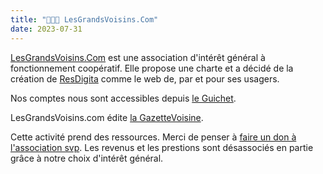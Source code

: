 ```yaml
---
title: "🗽🐪🗼 LesGrandsVoisins.Com"
date: 2023-07-31
---
```


[LesGrandsVoisins.Com](https://www.lesgrandsvoisi's.com) est une association d'intérêt général à fonctionnement coopératif. Elle propose une charte et a décidé de la création de [ResDigita](https://www.resdigita.com) comme le web de, par et pour ses usagers. 

Nos comptes nous sont accessibles depuis [le Guichet](https://app.lesgrandsvoisins.com).

LesGrandsVoisins.com édite [la GazetteVoisine](/notes/gazettevoisine).

Cette activité prend des ressources. Merci de penser à [faire un don à l'association svp](https://www.lesgrandsvoisins.com/coop/dons/). Les revenus et les prestions sont désassociés en partie grâce à notre choix d'intérêt général. 

